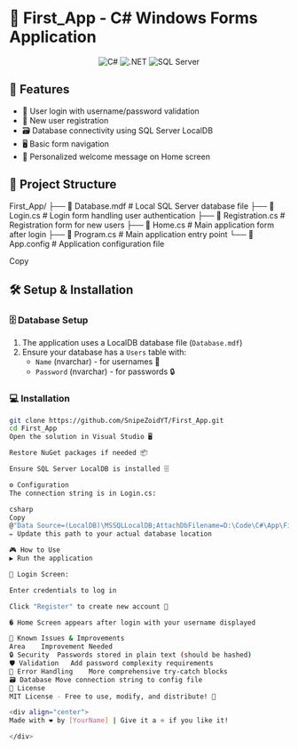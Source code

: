 # 🚀 First_App - C# Windows Forms Application

<div align="center">
  
![C#](https://img.shields.io/badge/C%23-239120?style=for-the-badge&logo=c-sharp&logoColor=white)
![.NET](https://img.shields.io/badge/.NET-5C2D91?style=for-the-badge&logo=.net&logoColor=white)
![SQL Server](https://img.shields.io/badge/SQL%20Server-CC2927?style=for-the-badge&logo=microsoft-sql-server&logoColor=white)

</div>

## 🌟 Features
- 🔐 User login with username/password validation
- 📝 New user registration
- 🗃️ Database connectivity using SQL Server LocalDB
- 🖥️ Basic form navigation
- 👋 Personalized welcome message on Home screen

## 📂 Project Structure
First_App/
├── 📁 Database.mdf # Local SQL Server database file
├── 📄 Login.cs # Login form handling user authentication
├── 📄 Registration.cs # Registration form for new users
├── 📄 Home.cs # Main application form after login
├── 📄 Program.cs # Main application entry point
└── 📄 App.config # Application configuration file

Copy

## 🛠️ Setup & Installation

### 🗄️ Database Setup
1. The application uses a LocalDB database file (`Database.mdf`)
2. Ensure your database has a `Users` table with:
   - `Name` (nvarchar) - for usernames 👤
   - `Password` (nvarchar) - for passwords 🔒

### 💻 Installation
```bash
git clone https://github.com/SnipeZoidYT/First_App.git
cd First_App
Open the solution in Visual Studio 🖥️

Restore NuGet packages if needed 📦

Ensure SQL Server LocalDB is installed 🗄️

⚙️ Configuration
The connection string is in Login.cs:

csharp
Copy
@"Data Source=(LocalDB)\MSSQLLocalDB;AttachDbFilename=D:\Code\C#\App\First_App\First_App\Database.mdf;Integrated Security=True"
✏️ Update this path to your actual database location

🎮 How to Use
▶️ Run the application

🔑 Login Screen:

Enter credentials to log in

Click "Register" to create new account 📝

� Home Screen appears after login with your username displayed

🚧 Known Issues & Improvements
Area	Improvement Needed
🔒 Security	Passwords stored in plain text (should be hashed)
🛡️ Validation	Add password complexity requirements
🧩 Error Handling	More comprehensive try-catch blocks
🗃️ Database	Move connection string to config file
📜 License
MIT License - Free to use, modify, and distribute! 🎉

<div align="center">
Made with ❤️ by [YourName] | Give it a ⭐ if you like it!

</div>
